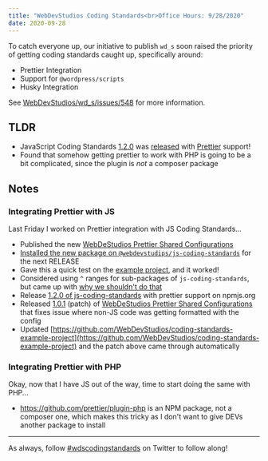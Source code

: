 ```yaml
---
title: "WebDevStudios Coding Standards<br>Office Hours: 9/28/2020"
date: 2020-09-28
---
```


To catch everyone up, our initiative to publish `wd_s` soon raised the priority of getting coding standards caught up, specifically around:

- Prettier Integration
- Support for `@wordpress/scripts`
- Husky Integration

See [WebDevStudios/wd_s/issues/548](https://github.com/WebDevStudios/wd_s/issues/548) for more information.

## TLDR

- JavaScript Coding Standards [1.2.0](https://github.com/WebDevStudios/js-coding-standards/releases/tag/1.2.0) was [released](https://www.npmjs.com/package/@webdevstudios/js-coding-standards) with [Prettier](http://prettier.io/) support!
- Found that somehow getting prettier to work with PHP is going to be a bit complicated, since the plugin is _not_ a composer package

## Notes

### Integrating Prettier with JS

Last Friday I worked on Prettier integration with JS Coding Standards...

- Published the new [WebDeStudios Prettier Shared Configurations](https://www.npmjs.com/package/@webdevstudios/prettier-config-js-coding-standards)
- [Installed the new package on `@webdevstudips/js-coding-standards`](https://github.com/WebDevStudios/js-coding-standards/pull/12/files) for the next RELEASE
- Gave this a quick test on the [example project](https://github.com/WebDevStudios/coding-standards-example-project), and it worked!
- Considered using `^` ranges for sub-packages of `js-coding-standards`, but came up with [why we shouldn't do that](https://github.com/WebDevStudios/js-coding-standards/wiki/Understanding-Dependency-Hierarchy#use--ranges)
- Release [1.2.0 of js-coding-standards](https://www.npmjs.com/package/@webdevstudios/js-coding-standards) with prettier support on npmjs.org
- Released [1.0.1](https://github.com/WebDevStudios/prettier-config-js-coding-standards/releases/tag/1.0.1) (patch) of [WebDeStudios Prettier Shared Configurations](https://www.npmjs.com/package/@webdevstudios/prettier-config-js-coding-standards) that fixes issue where non-JS code was getting formatted with the config
- Updated [https://github.com/WebDevStudios/coding-standards-example-project](https://github.com/WebDevStudios/coding-standards-example-project) and the patch above came through automatically

### Integrating Prettier with PHP

Okay, now that I have JS out of the way, time to start doing the same with PHP...

- https://github.com/prettier/plugin-php is an NPM package, not a composer one, which makes this tricky as I don't want to give DEVs another package to install

---

As always, follow [#wdscodingstandards](https://twitter.com/hashtag/wdscodingstandards) on Twitter to follow along!
